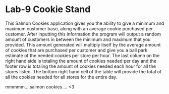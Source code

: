 # Lab-9 Cookie Stand
This Salmon Cookies application gives you the ability to give a minimum and maximum customer base, along with an average cookie purchased per customer. After inputting this information the program will output a random amount of customers in between the minimum and maximum that you provided. This amount generated will multiply itself by the average amount of cookies that are purchased per customer and give you a ball park estimate of the needed cookies per store per hour. 
The last column on the right hand side is totaling the amount of cookies needed per day and the footer row is totaling the amount of cookies needed each hour for all the stores listed.
The bottom right hand cell of the table will provide the total of all the cookies needed for all stores for the entire day.

mmmmm....salmon cookies.... <3
